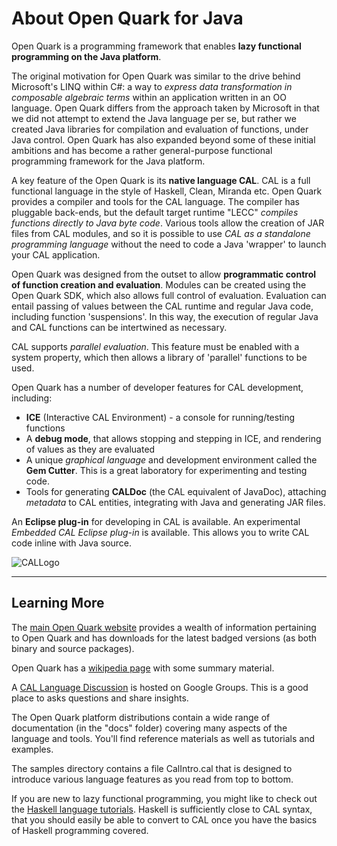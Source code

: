 # About Open Quark for Java  
Open Quark is a programming framework that enables __lazy functional programming on the Java platform__.  

The original motivation for Open Quark was similar to the drive behind Microsoft's LINQ within C#: a way to _express data transformation in composable algebraic terms_ within an application written in an OO language.  Open Quark differs from the approach taken by Microsoft in that we did not attempt to extend the Java language per se, but rather we created Java libraries for compilation and evaluation of functions, under Java control.  Open Quark has also expanded beyond some of these initial ambitions and has become a rather general-purpose functional programming framework for the Java platform.

A key feature of the Open Quark is its __native language CAL__.  CAL is a full functional language in the style of Haskell, Clean, Miranda etc.  Open Quark provides a compiler and tools for the CAL language.  The compiler has pluggable back-ends, but the default target runtime "LECC" _compiles functions directly to Java byte code_.  Various tools allow the creation of JAR files from CAL modules, and so it is possible to use _CAL as a standalone programming language_ without the need to code a Java 'wrapper' to launch your CAL application.

Open Quark was designed from the outset to allow __programmatic control of function creation and evaluation__.  Modules can be created using the Open Quark SDK, which also allows full control of evaluation.  Evaluation can entail passing of values between the CAL runtime and regular Java code, including function 'suspensions'.  In this way, the execution of regular Java and CAL functions can be intertwined as necessary.

CAL supports _parallel evaluation_.  This feature must be enabled with a system property, which then allows a library of 'parallel' functions to be used.

Open Quark has a number of developer features for CAL development, including:  

-   __ICE__ (Interactive CAL Environment) - a console for running/testing functions
-   A __debug mode__, that allows stopping and stepping in ICE, and rendering of values as they are evaluated
-   A unique _graphical language_ and development environment called the __Gem Cutter__.  This is a great laboratory for experimenting and testing code.
-   Tools for generating __CALDoc__ (the CAL equivalent of JavaDoc), attaching _metadata_ to CAL entities, integrating with Java and generating JAR files. 

An __Eclipse plug-in__ for developing in CAL is available.
An experimental _Embedded CAL Eclipse plug-in_ is available.  This allows you to write CAL code inline with Java source.

![CALLogo](http://09862295870335768118-a-g.googlegroups.com/web/CALlogo3D.png?gda=_1mAkj8AAADmDJqzY4CnftGu0fk_1sAJ4iBypnJtZqmsEn4Jlmv1JKQFpn6RMRgKTlWKGNTUTiiccyFKn-rNKC-d1pM_IdV0)

- - - 
## Learning More

The [main Open Quark website](http://openquark.org) provides a wealth of information pertaining to Open Quark and has downloads for the latest badged versions (as both binary and source packages).

Open Quark has a [wikipedia page](http://en.wikipedia.org/wiki/Quark_Framework) with some summary material.

A [CAL Language Discussion](http://groups.google.com/group/cal_language) is hosted on Google Groups.  This is a good place to asks questions and share insights.

The Open Quark platform distributions contain a wide range of documentation (in the "docs" folder) covering many aspects of the language and tools.  You'll find reference materials as well as tutorials and examples.

The samples directory contains a file CalIntro.cal that is designed to introduce various language features as you read from top to bottom.   

If you are new to lazy functional programming, you might like to check out the [Haskell language tutorials](http://www.haskell.org/haskellwiki/Learning_Haskell).  Haskell is sufficiently close to CAL syntax, that you should easily be able to convert to CAL once you have the basics of Haskell programming covered.


